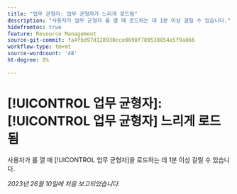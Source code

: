 ```yaml
---
title: "업무 균형자: 업무 균형자가 느리게 로드됨"
description: "사용자가 업무 균형자 를 열 때 로드하는 데 1분 이상 걸릴 수 있습니다."
hidefromtoc: true
feature: Resource Management
source-git-commit: fa4fbd97d128930cce0698f789538854a5f9a866
workflow-type: tm+mt
source-wordcount: '48'
ht-degree: 8%

---
```



# [!UICONTROL 업무 균형자]: [!UICONTROL 업무 균형자] 느리게 로드됨

사용자가 를 열 때 [!UICONTROL 업무 균형자]을 로드하는 데 1분 이상 걸릴 수 있습니다.

_2023년 26월 10일에 처음 보고되었습니다._
